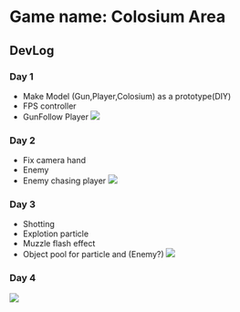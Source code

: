 # Game name: Colosium Area
## DevLog
### Day 1
- Make Model (Gun,Player,Colosium) as a prototype(DIY)
- FPS controller
- GunFollow Player
  ![](https://i.ibb.co/kDMKN91/untitled.jpg)

### Day 2
- Fix camera hand
- Enemy
- Enemy chasing player
![](https://i.ibb.co/n60Wcg7/untitled.png)

### Day 3
- Shotting
- Explotion particle
- Muzzle flash effect
- Object pool for particle and (Enemy?)
![](https://i.ibb.co/dgQTFJX/untitled.jpg)

### Day 4
![](https://s9.gifyu.com/images/SUTtc.gif)